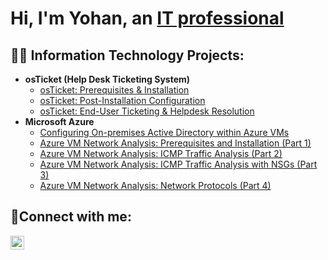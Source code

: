 <h1>Hi, I'm Yohan, an <a href="https://www.linkedin.com/in/yohan-le-bourhis/">IT professional</a></h1>

<h2>👨‍💻 Information Technology Projects:</h2>

- <b>osTicket (Help Desk Ticketing System)</b>
  - [osTicket: Prerequisites & Installation](https://github.com/YohanLB09/osticket-prereqs-installation)
  - [osTicket: Post-Installation Configuration](https://github.com/YohanLB09/osticket-post-install-config)
  - [osTicket: End-User Ticketing & Helpdesk Resolution](https://github.com/YohanLB09/osticket-ticket-simulation)
- <b>Microsoft Azure</b>
  - [Configuring On-premises Active Directory within Azure VMs](https://github.com/YohanLB09/configure-ad)
  - [Azure VM Network Analysis: Prerequisites and Installation (Part 1)](https://github.com/YohanLB09/azure-vm-network-analysis-part1-prereqs)
  - [Azure VM Network Analysis: ICMP Traffic Analysis (Part 2)](https://github.com/YohanLB09/azure-vm-network-analysis-part2-ICMP-traffic-analysis)
  - [Azure VM Network Analysis: ICMP Traffic Analysis with NSGs (Part 3)](https://github.com/YohanLB09/azure-vm-network-analysis-part3-ICMP-traffic-analysis-NSGs)
  - [Azure VM Network Analysis: Network Protocols (Part 4)](https://github.com/YohanLB09/azure-vm-network-analysis-part4-network-protocols)

<h2>🤳Connect with me:</h2>

[<img align="left" alt="Yohan | LinkedIn" width="22px" src="https://cdn.jsdelivr.net/npm/simple-icons@v3/icons/linkedin.svg" />][linkedin]

[linkedin]: https://www.linkedin.com/in/yohan-le-bourhis/
